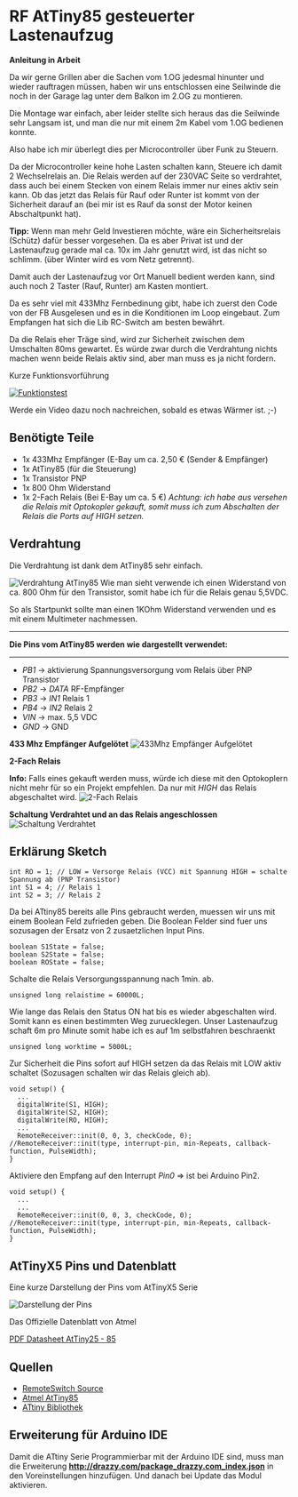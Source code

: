 # RF AtTiny85 gesteuerter Lastenaufzug

**Anleitung in Arbeit**

Da wir gerne Grillen aber die Sachen vom 1.OG jedesmal hinunter und 
wieder rauftragen müssen, haben wir uns entschlossen 
eine Seilwinde die noch in der Garage lag unter dem Balkon im 2.OG zu 
montieren.

Die Montage war einfach, aber leider stellte sich heraus das die 
Seilwinde sehr Langsam ist, und man die nur mit einem 2m Kabel vom 1.OG 
bedienen konnte.

Also habe ich mir überlegt dies per Microcontroller über Funk zu 
Steuern.

Da der Microcontroller keine hohe Lasten schalten kann, Steuere ich 
damit 2 Wechselrelais an.
Die Relais werden auf der 230VAC Seite so verdrahtet, dass auch bei 
einem Stecken von einem Relais immer nur eines aktiv sein kann.
Ob das jetzt das Relais für Rauf oder Runter ist kommt von der 
Sicherheit darauf an (bei mir ist es Rauf da sonst der Motor keinen
Abschaltpunkt hat).

**Tipp:**
Wenn man mehr Geld Investieren möchte, wäre ein Sicherheitsrelais 
(Schütz) dafür besser vorgesehen. Da es aber Privat ist und der 
Lastenaufzug gerade mal ca. 10x im Jahr genutzt wird, ist das nicht so 
schlimm. (über Winter wird es vom Netz getrennt).

Damit auch der Lastenaufzug vor Ort Manuell bedient werden kann, sind 
auch noch 2 Taster (Rauf, Runter) am Kasten montiert.

Da es sehr viel mit 433Mhz Fernbedinung gibt, habe ich zuerst den Code 
von der FB Ausgelesen und es in die Konditionen im Loop eingebaut.
Zum Empfangen hat sich die Lib RC-Switch am besten bewährt.

Da die Relais eher Träge sind, wird zur Sicherheit zwischen dem 
Umschalten 80ms gewartet.
Es würde zwar durch die Verdrahtung nichts machen wenn beide Relais 
aktiv sind, aber man muss es ja nicht fordern.

Kurze Funktionsvorführung

[![Funktionstest](Doku/youtube_picture.jpg)](https://youtu.be/YJzWT5fqY5Q)

Werde ein Video dazu noch nachreichen, sobald es etwas Wärmer ist. ;-)

## Benötigte Teile

* 1x 433Mhz Empfänger (E-Bay um ca. 2,50 € (Sender & Empfänger)
* 1x AtTiny85 (für die Steuerung)
* 1x Transistor PNP
* 1x 800 Ohm Widerstand
* 1x 2-Fach Relais (Bei E-Bay um ca. 5 €) *Achtung: ich habe aus 
versehen die Relais mit Optokopler gekauft, somit muss ich zum 
Abschalten der Relais die Ports auf HIGH setzen.*


## Verdrahtung

Die Verdrahtung ist dank dem AtTiny85 sehr einfach.

![Verdrahtung AtTiny85](Doku/Schaltplan.jpg)
Wie man sieht verwende ich einen Widerstand von ca. 800 Ohm für den 
Transistor, somit habe ich für die Relais genau 5,5VDC.

So als Startpunkt sollte man einen 1KOhm Widerstand verwenden und es mit 
einem Multimeter nachmessen.

---

**Die Pins vom AtTiny85 werden wie dargestellt verwendet:**

---

* *PB1* -> aktivierung Spannungsversorgung vom Relais über PNP Transistor
* *PB2* -> *DATA* RF-Empfänger
* *PB3* -> *IN1* Relais 1
* *PB4* -> *IN2* Relais 2
* *VIN* -> max. 5,5 VDC
* *GND* -> GND

**433 Mhz Empfänger Aufgelötet**
![433Mhz Empfänger Aufgelötet](Doku/DSC_1584.JPG)

**2-Fach Relais**

**Info:** Falls eines gekauft werden muss, würde ich diese mit den 
Optokoplern nicht mehr für so ein Projekt empfehlen. 
Da nur mit *HIGH* das Relais abgeschaltet wird.
![2-Fach Relais](Doku/DSC_1585.JPG)

**Schaltung Verdrahtet und an das Relais angeschlossen**
![Schaltung Verdrahtet](Doku/DSC_1586.JPG)


## Erklärung Sketch


```Arduino
int RO = 1; // LOW = Versorge Relais (VCC) mit Spannung HIGH = schalte Spannung ab (PNP Transistor)
int S1 = 4; // Relais 1
int S2 = 3; // Relais 2
```

Da bei ATtiny85 bereits alle Pins gebraucht werden, muessen wir uns mit 
einem Boolean Feld zufrieden geben.
Die Boolean Felder sind fuer uns sozusagen der Ersatz von 2 
zusaetzlichen Input Pins.
```Arduino
boolean S1State = false;
boolean S2State = false;
boolean ROState = false;
```

Schalte die Relais Versorgungsspannung nach 1min. ab.
```Arduino
unsigned long relaistime = 60000L;
```

Wie lange das Relais den Status ON hat bis es wieder abgeschalten wird. 
Somit kann es einen bestimmten Weg zuruecklegen.
Unser Lastenaufzug schaft 6m pro Minute somit habe ich es auf 1m 
selbstfahren beschraenkt 
```Arduino
unsigned long worktime = 5000L;
```

Zur Sicherheit die Pins sofort auf HIGH setzen da das Relais mit LOW 
aktiv schaltet (Sozusagen schalten wir das Relais gleich ab).
```Arduino
void setup() {
  ...
  digitalWrite(S1, HIGH);
  digitalWrite(S2, HIGH);
  digitalWrite(RO, HIGH);
  ...
  RemoteReceiver::init(0, 0, 3, checkCode, 0); //RemoteReceiver::init(type, interrupt-pin, min-Repeats, callback-function, PulseWidth);
}
```

Aktiviere den Empfang auf den Interrupt *Pin0* => ist bei Arduino Pin2.
```Arduino
void setup() {
  ...
  ...
  RemoteReceiver::init(0, 0, 3, checkCode, 0); //RemoteReceiver::init(type, interrupt-pin, min-Repeats, callback-function, PulseWidth);
}
```

## AtTinyX5 Pins und Datenblatt

Eine kurze Darstellung der Pins vom AtTinyX5 Serie

![Darstellung der Pins](Doku/attiny85_pinout.jpg)

Das Offizielle Datenblatt von Atmel

[PDF Datasheet AtTiny25 - 85](Doku/Atmel-2586-AVR-8-bit-Microcontroller-ATtiny25-ATtiny45-ATtiny85_Datasheet.pdf)

## Quellen

* [RemoteSwitch Source](https://drive.google.com/file/d/0B4k-iADFKitTb3U0aHpLaEVqYXc/edit)
* [Atmel AtTiny85](http://www.atmel.com/devices/attiny85.aspx)
* [ATtiny Bibliothek](http://drazzy.com/package_drazzy.com_index.json)

## Erweiterung für Arduino IDE
Damit die ATtiny Serie Programmierbar mit der Arduino IDE sind, muss man die Erweiterung **http://drazzy.com/package_drazzy.com_index.json** in den Voreinstellungen hinzufügen.
Und danach bei Update das Modul aktivieren.



